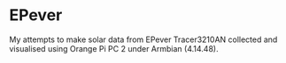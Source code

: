 # EPever

My attempts to make solar data from EPever Tracer3210AN collected and visualised using Orange Pi PC 2 under Armbian (4.14.48).


